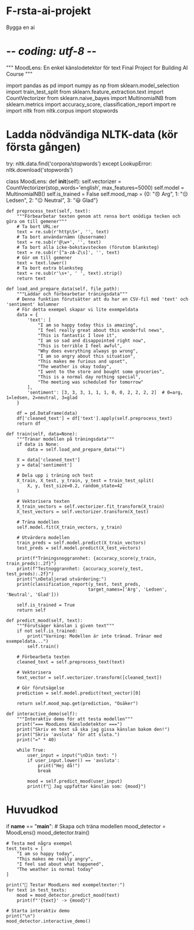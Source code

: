 # F-rsta-ai-projekt
Bygga en ai
# -*- coding: utf-8 -*-
"""
MoodLens: En enkel känslodetektor för text
Final Project for Building AI Course
"""

import pandas as pd
import numpy as np
from sklearn.model_selection import train_test_split
from sklearn.feature_extraction.text import CountVectorizer
from sklearn.naive_bayes import MultinomialNB
from sklearn.metrics import accuracy_score, classification_report
import re
import nltk
from nltk.corpus import stopwords

# Ladda nödvändiga NLTK-data (kör första gången)
try:
    nltk.data.find('corpora/stopwords')
except LookupError:
    nltk.download('stopwords')

class MoodLens:
    def __init__(self):
        self.vectorizer = CountVectorizer(stop_words='english', max_features=5000)
        self.model = MultinomialNB()
        self.is_trained = False
        self.mood_map = {0: "😠 Arg", 1: "😔 Ledsen", 2: "😐 Neutral", 3: "😃 Glad"}
    
    def preprocess_text(self, text):
        """Förbearbetar texten genom att rensa bort onödiga tecken och göra om till gemener"""
        # Ta bort URL:er
        text = re.sub(r'http\S+', '', text)
        # Ta bort användarnämn (@username)
        text = re.sub(r'@\w+', '', text)
        # Ta bort alla icke-bokstavstecken (förutom blanksteg)
        text = re.sub(r'[^a-zA-Z\s]', '', text)
        # Gör om till gemener
        text = text.lower()
        # Ta bort extra blanksteg
        text = re.sub(r'\s+', ' ', text).strip()
        return text
    
    def load_and_prepare_data(self, file_path):
        """Laddar och förbearbetar träningsdata"""
        # Denna funktion förutsätter att du har en CSV-fil med 'text' och 'sentiment' kolumner
        # För detta exempel skapar vi lite exempeldata
        data = {
            'text': [
                "I am so happy today this is amazing",
                "I feel really great about this wonderful news",
                "This is fantastic I love it",
                "I am so sad and disappointed right now",
                "This is terrible I feel awful",
                "Why does everything always go wrong",
                "I am so angry about this situation",
                "This makes me furious and upset",
                "The weather is okay today",
                "I went to the store and bought some groceries",
                "This is a normal day nothing special",
                "The meeting was scheduled for tomorrow"
            ],
            'sentiment': [3, 3, 3, 1, 1, 1, 0, 0, 2, 2, 2, 2]  # 0=arg, 1=ledsen, 2=neutral, 3=glad
        }
        
        df = pd.DataFrame(data)
        df['cleaned_text'] = df['text'].apply(self.preprocess_text)
        return df
    
    def train(self, data=None):
        """Tränar modellen på träningsdata"""
        if data is None:
            data = self.load_and_prepare_data("")
        
        X = data['cleaned_text']
        y = data['sentiment']
        
        # Dela upp i träning och test
        X_train, X_test, y_train, y_test = train_test_split(
            X, y, test_size=0.2, random_state=42
        )
        
        # Vektorisera texten
        X_train_vectors = self.vectorizer.fit_transform(X_train)
        X_test_vectors = self.vectorizer.transform(X_test)
        
        # Träna modellen
        self.model.fit(X_train_vectors, y_train)
        
        # Utvärdera modellen
        train_preds = self.model.predict(X_train_vectors)
        test_preds = self.model.predict(X_test_vectors)
        
        print(f"Träningsnoggrannhet: {accuracy_score(y_train, train_preds):.2f}")
        print(f"Testnoggrannhet: {accuracy_score(y_test, test_preds):.2f}")
        print("\nDetaljerad utvärdering:")
        print(classification_report(y_test, test_preds, 
                                   target_names=['Arg', 'Ledsen', 'Neutral', 'Glad']))
        
        self.is_trained = True
        return self
    
    def predict_mood(self, text):
        """Förutsäger känslan i given text"""
        if not self.is_trained:
            print("Varning: Modellen är inte tränad. Tränar med exempeldata...")
            self.train()
        
        # Förbearbeta texten
        cleaned_text = self.preprocess_text(text)
        
        # Vektorisera
        text_vector = self.vectorizer.transform([cleaned_text])
        
        # Gör förutsägelse
        prediction = self.model.predict(text_vector)[0]
        
        return self.mood_map.get(prediction, "Osäker")
    
    def interactive_demo(self):
        """Interaktiv demo för att testa modellen"""
        print("=== MoodLens Känslodetektor ===")
        print("Skriv en text så ska jag gissa känslan bakom den!")
        print("Skriv 'avsluta' för att sluta.")
        print("=" * 40)
        
        while True:
            user_input = input("\nDin text: ")
            if user_input.lower() == 'avsluta':
                print("Hej då!")
                break
            
            mood = self.predict_mood(user_input)
            print(f"📝 Jag uppfattar känslan som: {mood}")

# Huvudkod
if __name__ == "__main__":
    # Skapa och träna modellen
    mood_detector = MoodLens()
    mood_detector.train()
    
    # Testa med några exempel
    test_texts = [
        "I am so happy today",
        "This makes me really angry",
        "I feel sad about what happened",
        "The weather is normal today"
    ]
    
    print("🤖 Testar MoodLens med exempeltexter:")
    for text in test_texts:
        mood = mood_detector.predict_mood(text)
        print(f"'{text}' -> {mood}")
    
    # Starta interaktiv demo
    print("\n")
    mood_detector.interactive_demo()
